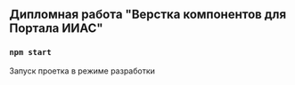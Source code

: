 ## Дипломная работа "Верстка компонентов для Портала ИИАС"

### `npm start`
Запуск проетка в режиме разработки
